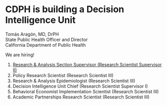 # CDPH is building a Decision Intelligence Unit

Tomás Aragón, MD, DrPH  
State Public Health Officer and Director  
California Department of Public Health

We are hiring!

1. [Research & Analysis Section Supervisor (Research Scientist Supervisor II)](https://www.calcareers.ca.gov/CalHrPublic/Jobs/JobPosting.aspx?JobControlId=351392)
2. Policy Research Scientist (Research Scientist III)
3. Research & Analysis Epidemiologist (Research Scientist III)
4. Decision Intelligence Unit Chief (Research Scientist Supervisor I)
5. Behavioral Economist Implementation Scientist (Research Scientist III)
6. Academic Partnerships Research Scientist (Research Scientist III)


